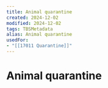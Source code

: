 ```yaml
---
title: Animal quarantine
created: 2024-12-02
modified: 2024-12-02
tags: TBSMetadata
alias: Animal quarantine
usedFor:
- "[[17011 Quarantine]]"
---
```

# Animal quarantine
